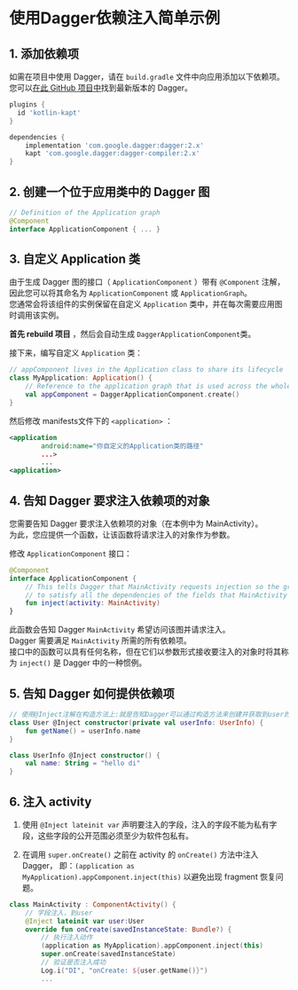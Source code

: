 # 使用Dagger依赖注入简单示例

## 1. 添加依赖项

如需在项目中使用 Dagger，请在 `build.gradle` 文件中向应用添加以下依赖项。  
您可以[在此 GitHub 项目中](https://github.com/google/dagger/releases)找到最新版本的 Dagger。

```groovy
plugins {
  id 'kotlin-kapt'
}

dependencies {
    implementation 'com.google.dagger:dagger:2.x'
    kapt 'com.google.dagger:dagger-compiler:2.x'
}
```

## 2. 创建一个位于应用类中的 Dagger 图

```kotlin
// Definition of the Application graph
@Component
interface ApplicationComponent { ... }
```

## 3. 自定义 Application 类

由于生成 Dagger 图的接口（ `ApplicationComponent` ）带有 `@Component` 注解，
因此您可以将其命名为 `ApplicationComponent` 或 `ApplicationGraph`。  
您通常会将该组件的实例保留在自定义 `Application` 类中，并在每次需要应用图时调用该实例。

**首先 rebuild 项目** ，然后会自动生成 `DaggerApplicationComponent`类。

接下来，编写自定义 `Application` 类：

```kotlin
// appComponent lives in the Application class to share its lifecycle
class MyApplication: Application() {
    // Reference to the application graph that is used across the whole app
    val appComponent = DaggerApplicationComponent.create()
}
```

然后修改 manifests文件下的 `<application>` ：

```xml
<application
        android:name="你自定义的Application类的路径"
        ...>
        ...
<application>
```

## 4. 告知 Dagger 要求注入依赖项的对象

您需要告知 Dagger 要求注入依赖项的对象（在本例中为 MainActivity）。  
为此，您应提供一个函数，让该函数将请求注入的对象作为参数。

修改 `ApplicationComponent` 接口：

```kotlin
@Component
interface ApplicationComponent {
    // This tells Dagger that MainActivity requests injection so the graph needs
    // to satisfy all the dependencies of the fields that MainActivity is requesting.
    fun inject(activity: MainActivity)
}
```

此函数会告知 Dagger `MainActivity` 希望访问该图并请求注入。  
Dagger 需要满足 `MainActivity` 所需的所有依赖项。  
接口中的函数可以具有任何名称，但在它们以参数形式接收要注入的对象时将其称为 `inject()` 是 Dagger 中的一种惯例。

## 5. 告知 Dagger 如何提供依赖项

```kotlin
// 使用@Inject注解在构造方法上:就是告知Dagger可以通过构造方法来创建并获取到user的实例
class User @Inject constructor(private val userInfo: UserInfo) {
    fun getName() = userInfo.name
}

class UserInfo @Inject constructor() {
    val name: String = "hello di"
}
```

## 6. 注入 activity

1. 使用 `@Inject lateinit var` 声明要注入的字段，注入的字段不能为私有字段，这些字段的公开范围必须至少为软件包私有。

2. 在调用 `super.onCreate()` 之前在 activity 的 `onCreate()` 方法中注入 Dagger，
    即：`(application as MyApplication).appComponent.inject(this)`
    以避免出现 fragment 恢复问题。

```kotlin
class MainActivity : ComponentActivity() {
    // 字段注入，到user
    @Inject lateinit var user:User
    override fun onCreate(savedInstanceState: Bundle?) {
        // 执行注入动作
        (application as MyApplication).appComponent.inject(this)
        super.onCreate(savedInstanceState)
        // 验证是否注入成功
        Log.i("DI", "onCreate: ${user.getName()}")
        ...
```
